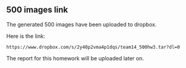 ## 500 images link

The generated 500 images have been uploaded to dropbox. 

Here is the link:

    https://www.dropbox.com/s/2y40p2vma4p1dqs/team14_500hw3.tar?dl=0
    

The report for this homework will be uploaded later on.
